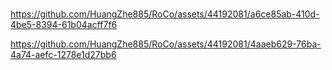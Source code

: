 # 



https://github.com/HuangZhe885/RoCo/assets/44192081/a6ce85ab-410d-4be5-8394-61b04acff7f6


https://github.com/HuangZhe885/RoCo/assets/44192081/4aaeb629-76ba-4a74-aefc-1278e1d27bb6


